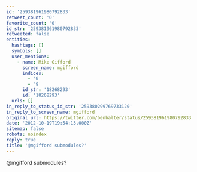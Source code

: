 ```yaml
---
id: '259381961980792833'
retweet_count: '0'
favorite_count: '0'
id_str: '259381961980792833'
retweeted: false
entities:
  hashtags: []
  symbols: []
  user_mentions:
    - name: Mike Gifford
      screen_name: mgifford
      indices:
        - '0'
        - '9'
      id_str: '18268293'
      id: '18268293'
  urls: []
in_reply_to_status_id_str: '259380299769733120'
in_reply_to_screen_name: mgifford
original_url: https://twitter.com/benbalter/status/259381961980792833
date: '2012-10-19T19:54:13.000Z'
sitemap: false
robots: noindex
reply: true
title: '@mgifford submodules?'
---
```


@mgifford submodules?